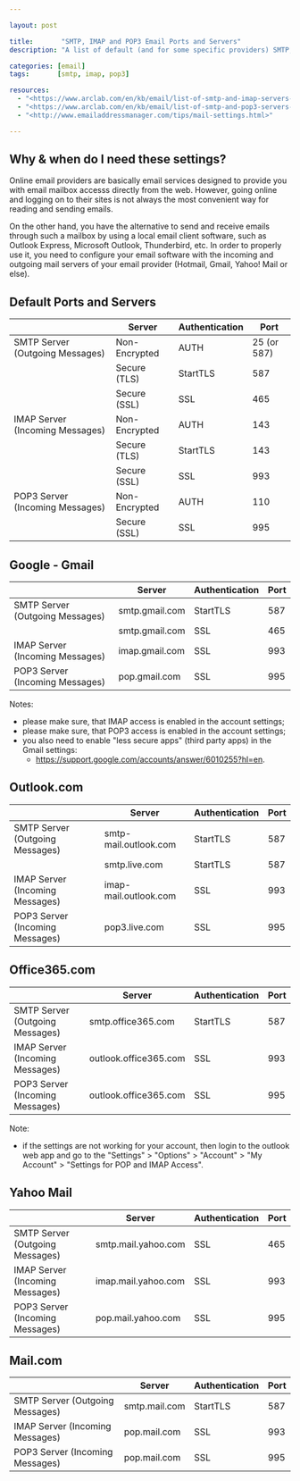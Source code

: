 ```yaml
---

layout: post

title:       "SMTP, IMAP and POP3 Email Ports and Servers"
description: "A list of default (and for some specific providers) SMTP, IMAP and POP3 email settings (ports and servers)."

categories: [email]
tags:       [smtp, imap, pop3]

resources:
  - "<https://www.arclab.com/en/kb/email/list-of-smtp-and-imap-servers-mailserver-list.html>"
  - "<https://www.arclab.com/en/kb/email/list-of-smtp-and-pop3-servers-mailserver-list.html>"
  - "<http://www.emailaddressmanager.com/tips/mail-settings.html>"

---
```



## Why & when do I need these settings?

Online email providers are basically email services designed to provide you with email mailbox accesss directly from the web. However, going online and logging on to their sites is not always the most convenient way for reading and sending emails.

On the other hand, you have the alternative to send and receive emails through such a mailbox by using a local email client software, such as Outlook Express, Microsoft Outlook, Thunderbird, etc. In order to properly use it, you need to configure your email software with the incoming and outgoing mail servers of your email provider (Hotmail, Gmail, Yahoo! Mail or else).


## Default Ports and Servers

|                                 | Server        | Authentication | Port        |
|---------------------------------|---------------|----------------|-------------|
| SMTP Server (Outgoing Messages) | Non-Encrypted | AUTH           | 25 (or 587) |
|                                 | Secure (TLS)  | StartTLS       | 587         |
|                                 | Secure (SSL)  | SSL            | 465         |
| IMAP Server (Incoming Messages) | Non-Encrypted | AUTH           | 143         |
|                                 | Secure (TLS)  | StartTLS       | 143         |
|                                 | Secure (SSL)  | SSL            | 993         |
| POP3 Server (Incoming Messages) | Non-Encrypted | AUTH           | 110         |
|                                 | Secure (SSL)  | SSL            | 995         |


## Google - Gmail

|                                 | Server         | Authentication | Port        |
|---------------------------------|----------------|----------------|-------------|
| SMTP Server (Outgoing Messages) | smtp.gmail.com | StartTLS       | 587         |
|                                 | smtp.gmail.com | SSL            | 465         |
| IMAP Server (Incoming Messages) | imap.gmail.com | SSL            | 993         |
| POP3 Server (Incoming Messages) | pop.gmail.com  | SSL            | 995         |

Notes:

- please make sure, that IMAP access is enabled in the account settings;
- please make sure, that POP3 access is enabled in the account settings;
- you also need to enable "less secure apps" (third party apps) in the Gmail settings:
  - <https://support.google.com/accounts/answer/6010255?hl=en>.


## Outlook.com

|                                 | Server                | Authentication | Port        |
|---------------------------------|-----------------------|----------------|-------------|
| SMTP Server (Outgoing Messages) | smtp-mail.outlook.com | StartTLS       | 587         |
|                                 | smtp.live.com         | StartTLS       | 587         |
| IMAP Server (Incoming Messages) | imap-mail.outlook.com | SSL            | 993         |
| POP3 Server (Incoming Messages) | pop3.live.com         | SSL            | 995         |


## Office365.com

|                                 | Server                | Authentication | Port        |
|---------------------------------|-----------------------|----------------|-------------|
| SMTP Server (Outgoing Messages) | smtp.office365.com    | StartTLS       | 587         |
| IMAP Server (Incoming Messages) | outlook.office365.com | SSL            | 993         |
| POP3 Server (Incoming Messages) | outlook.office365.com | SSL            | 995         |

Note:

- if the settings are not working for your account, then login to the outlook web app and go to the "Settings" > "Options" > "Account" > "My Account" > "Settings for POP and IMAP Access".


## Yahoo Mail

|                                 | Server              | Authentication | Port        |
|---------------------------------|---------------------|----------------|-------------|
| SMTP Server (Outgoing Messages) | smtp.mail.yahoo.com | SSL            | 465         |
| IMAP Server (Incoming Messages) | imap.mail.yahoo.com | SSL            | 993         |
| POP3 Server (Incoming Messages) | pop.mail.yahoo.com  | SSL            | 995         |


## Mail.com

|                                 | Server        | Authentication | Port        |
|---------------------------------|---------------|----------------|-------------|
| SMTP Server (Outgoing Messages) | smtp.mail.com | StartTLS       | 587         |
| IMAP Server (Incoming Messages) | pop.mail.com  | SSL            | 993         |
| POP3 Server (Incoming Messages) | pop.mail.com  | SSL            | 995         |
